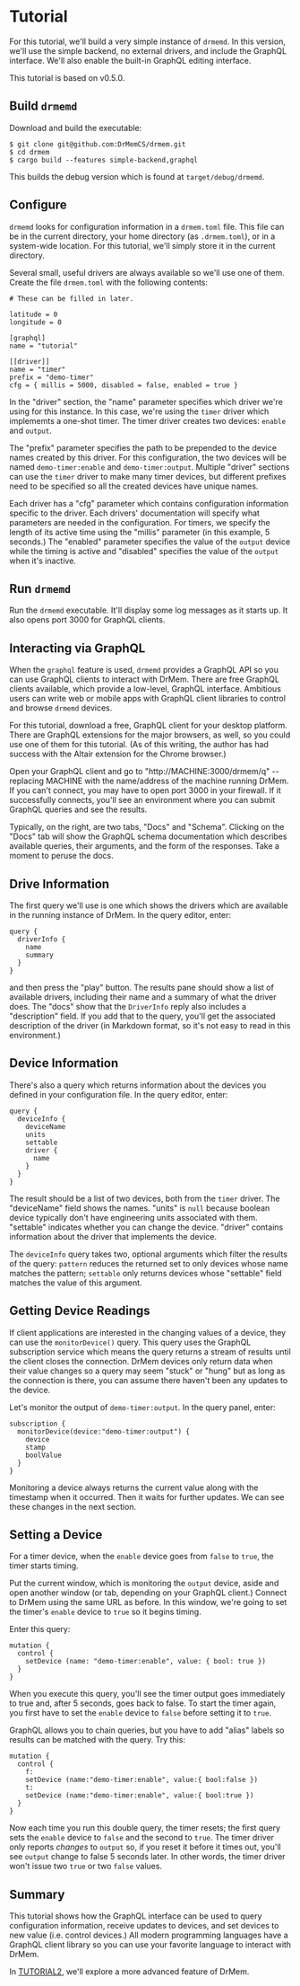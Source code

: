 # Tutorial

For this tutorial, we'll build a very simple instance of `drmemd`. In
this version, we'll use the simple backend, no external drivers, and
include the GraphQL interface. We'll also enable the built-in GraphQL
editing interface.

This tutorial is based on v0.5.0.

## Build `drmemd`

Download and build the executable:

```
$ git clone git@github.com:DrMemCS/drmem.git
$ cd drmem
$ cargo build --features simple-backend,graphql
```

This builds the debug version which is found at `target/debug/drmemd`.

## Configure

`drmemd` looks for configuration information in a `drmem.toml`
file. This file can be in the current directory, your home directory
(as `.drmem.toml`), or in a system-wide location. For this tutorial,
we'll simply store it in the current directory.

Several small, useful drivers are always available so we'll use one of
them. Create the file `drmem.toml` with the following contents:

```
# These can be filled in later.

latitude = 0
longitude = 0

[graphql]
name = "tutorial"

[[driver]]
name = "timer"
prefix = "demo-timer"
cfg = { millis = 5000, disabled = false, enabled = true }
```

In the "driver" section, the "name" parameter specifies which driver
we're using for this instance. In this case, we're using the `timer`
driver which implememts a one-shot timer. The timer driver creates two
devices: `enable` and `output`.

The "prefix" parameter specifies the path to be prepended to the
device names created by this driver. For this configuration, the two
devices will be named `demo-timer:enable` and `demo-timer:output`.
Multiple "driver" sections can use the `timer` driver to make many
timer devices, but different prefixes need to be specified so all the
created devices have unique names.

Each driver has a "cfg" parameter which contains configuration
information specific to the driver. Each drivers' documentation will
specify what parameters are needed in the configuration. For timers,
we specify the length of its active time using the "millis" parameter
(in this example, 5 seconds.) The "enabled" parameter specifies the
value of the `output` device while the timing is active and "disabled"
specifies the value of the `output` when it's inactive.

## Run `drmemd`

Run the `drmemd` executable. It'll display some log messages as it
starts up. It also opens port 3000 for GraphQL clients.

## Interacting via GraphQL

When the `graphql` feature is used, `drmemd` provides a GraphQL API so
you can use GraphQL clients to interact with DrMem. There are free
GraphQL clients available, which provide a low-level, GraphQL
interface. Ambitious users can write web or mobile apps with GraphQL
client libraries to control and browse `drmemd` devices.

For this tutorial, download a free, GraphQL client for your desktop
platform. There are GraphQL extensions for the major browsers, as
well, so you could use one of them for this tutorial. (As of this
writing, the author has had success with the Altair extension for the
Chrome browser.)

Open your GraphQL client and go to "http://MACHINE:3000/drmem/q" --
replacing MACHINE with the name/address of the machine running
DrMem. If you can't connect, you may have to open port 3000 in your
firewall. If it successfully connects, you'll see an environment where
you can submit GraphQL queries and see the results.

Typically, on the right, are two tabs, "Docs" and "Schema". Clicking
on the "Docs" tab will show the GraphQL schema documentation which
describes available queries, their arguments, and the form of the
responses. Take a moment to peruse the docs.

## Drive Information

The first query we'll use is one which shows the drivers which are
available in the running instance of DrMem. In the query editor,
enter:

```
query {
  driverInfo {
    name
    summary
  }
}
```

and then press the "play" button. The results pane should show a list
of available drivers, including their name and a summary of what the
driver does. The "docs" show that the `DriverInfo` reply also includes
a "description" field. If you add that to the query, you'll get the
associated description of the driver (in Markdown format, so it's not
easy to read in this environment.)

## Device Information

There's also a query which returns information about the devices you
defined in your configuration file. In the query editor, enter:

```
query {
  deviceInfo {
    deviceName
    units
    settable
    driver {
      name
    }
  }
}
```

The result should be a list of two devices, both from the `timer`
driver. The "deviceName" field shows the names. "units" is `null`
because boolean device typically don't have engineering units
associated with them. "settable" indicates whether you can change the
device. "driver" contains information about the driver that implements
the device.

The `deviceInfo` query takes two, optional arguments which filter the
results of the query: `pattern` reduces the returned set to only
devices whose name matches the pattern; `settable` only returns
devices whose "settable" field matches the value of this argument.

## Getting Device Readings

If client applications are interested in the changing values of a
device, they can use the `monitorDevice()` query. This query uses the
GraphQL subscription service which means the query returns a stream of
results until the client closes the connection. DrMem devices only
return data when their value changes so a query may seem "stuck" or
"hung" but as long as the connection is there, you can assume there
haven't been any updates to the device.

Let's monitor the output of `demo-timer:output`. In the query panel,
enter:

```
subscription {
  monitorDevice(device:"demo-timer:output") {
    device
    stamp
    boolValue
  }
}
```

Monitoring a device always returns the current value along with the
timestamp when it occurred. Then it waits for further updates. We can
see these changes in the next section.

## Setting a Device

For a timer device, when the `enable` device goes from `false` to
`true`, the timer starts timing.

Put the current window, which is monitoring the `output` device, aside
and open another window (or tab, depending on your GraphQL client.)
Connect to DrMem using the same URL as before. In this window, we're
going to set the timer's `enable` device to `true` so it begins timing.

Enter this query:

```
mutation {
  control {
    setDevice (name: "demo-timer:enable", value: { bool: true })
  }
}
```

When you execute this query, you'll see the timer output goes
immediately to true and, after 5 seconds, goes back to false. To start
the timer again, you first have to set the `enable` device to `false`
before setting it to `true`.

GraphQL allows you to chain queries, but you have to add "alias"
labels so results can be matched with the query. Try this:

```
mutation {
  control {
    f:
    setDevice (name:"demo-timer:enable", value:{ bool:false })
    t:
    setDevice (name:"demo-timer:enable", value:{ bool:true })
  }
}
```

Now each time you run this double query, the timer resets; the first
query sets the `enable` device to `false` and the second to `true`.
The timer driver only reports *changes* to `output` so, if you reset
it before it times out, you'll see `output` change to false 5 seconds
later. In other words, the timer driver won't issue two `true` or two
`false` values.

## Summary

This tutorial shows how the GraphQL interface can be used to query
configuration information, receive updates to devices, and set devices
to new value (i.e. control devices.) All modern programming languages
have a GraphQL client library so you can use your favorite language to
interact with DrMem.

In [TUTORIAL2](TUTORIAL2.md), we'll explore a more advanced feature of
DrMem.
